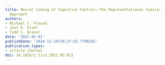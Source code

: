```yaml
---
title: Neural Coding of Cognitive Control:~The Representational Similarity Analysis
  Approach
authors:
- Michael C. Freund
- Jost A. Etzel
- Todd S. Braver
date: '2021-01-01'
publishDate: '2024-12-24T10:27:53.779028Z'
publication_types:
- article-journal
doi: 10.1016/j.tics.2021.03.011
---
```

